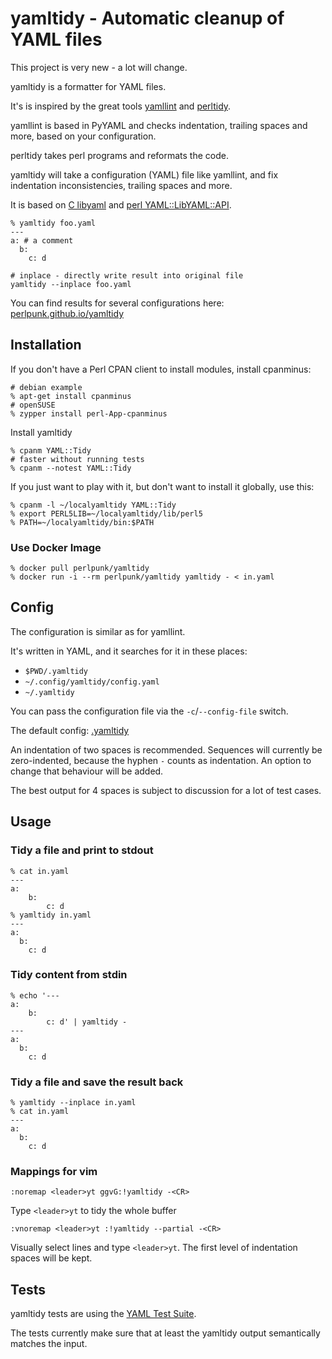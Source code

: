 # yamltidy - Automatic cleanup of YAML files

This project is very new - a lot will change.

yamltidy is a formatter for YAML files.

It's is inspired by the great tools
[yamllint](https://yamllint.readthedocs.io/en/stable/) and
[perltidy](https://metacpan.org/pod/Perl::Tidy).

yamllint is based in PyYAML and checks indentation, trailing spaces
and more, based on your configuration.

perltidy takes perl programs and reformats the code.

yamltidy will take a configuration (YAML) file like yamllint, and fix
indentation inconsistencies, trailing spaces and more.

It is based on [C libyaml](https://github.com/yaml/libyaml) and
[perl YAML::LibYAML::API](https://metacpan.org/pod/YAML::LibYAML::API).

    % yamltidy foo.yaml
    ---
    a: # a comment
      b:
        c: d

    # inplace - directly write result into original file
    yamltidy --inplace foo.yaml

You can find results for several configurations here:
[perlpunk.github.io/yamltidy](https://perlpunk.github.io/yamltidy)

## Installation

If you don't have a Perl CPAN client to install modules, install cpanminus:

    # debian example
    % apt-get install cpanminus
    # openSUSE
    % zypper install perl-App-cpanminus

Install yamltidy

    % cpanm YAML::Tidy
    # faster without running tests
    % cpanm --notest YAML::Tidy

If you just want to play with it, but don't want to install it globally,
use this:

    % cpanm -l ~/localyamltidy YAML::Tidy
    % export PERL5LIB=~/localyamltidy/lib/perl5
    % PATH=~/localyamltidy/bin:$PATH

### Use Docker Image

    % docker pull perlpunk/yamltidy
    % docker run -i --rm perlpunk/yamltidy yamltidy - < in.yaml

## Config

The configuration is similar as for yamllint.

It's written in YAML, and it searches for it in these places:

* `$PWD/.yamltidy`
* `~/.config/yamltidy/config.yaml`
* `~/.yamltidy`

You can pass the configuration file via the `-c`/`--config-file` switch.

The default config: [.yamltidy](.yamltidy)

An indentation of two spaces is recommended.
Sequences will currently be zero-indented, because the hyphen `-` counts
as indentation.
An option to change that behaviour will be added.

The best output for 4 spaces is subject to discussion for a lot of test cases.

## Usage

### Tidy a file and print to stdout

    % cat in.yaml
    ---
    a:
        b:
            c: d
    % yamltidy in.yaml
    ---
    a:
      b:
        c: d

### Tidy content from stdin

    % echo '---
    a:
        b:
            c: d' | yamltidy -
    ---
    a:
      b:
        c: d


### Tidy a file and save the result back

    % yamltidy --inplace in.yaml
    % cat in.yaml
    ---
    a:
      b:
        c: d

### Mappings for vim


    :noremap <leader>yt ggvG:!yamltidy -<CR>

Type `<leader>yt` to tidy the whole buffer

    :vnoremap <leader>yt :!yamltidy --partial -<CR>

Visually select lines and type `<leader>yt`. The first level of indentation
spaces will be kept.

## Tests

yamltidy tests are using the [YAML Test
Suite](https://github.com/yaml/yaml-test-suite).

The tests currently make sure that at least the yamltidy output semantically
matches the input.

